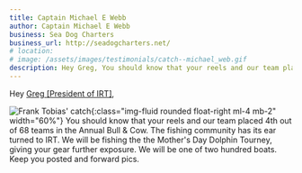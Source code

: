```yaml
---
title: Captain Michael E Webb
author: Captain Michael E Webb
business: Sea Dog Charters
business_url: http://seadogcharters.net/
# location: 
# image: /assets/images/testimonials/catch--michael_web.gif
description: Hey Greg, You should know that your reels and our team placed 4th out of 68 teams in the Annual Bull & Cow.
---
```


Hey [Greg [President of IRT]](/about/team),

![Frank Tobias' catch](/assets/images/testimonials/catch--michael_web.gif){:class="img-fluid rounded float-right ml-4 mb-2" width="60%"}
You should know that your reels and our team placed 4th out of 68 teams in the Annual Bull & Cow. The fishing community has its ear turned to IRT. We will be fishing the the Mother's Day Dolphin Tourney, giving your gear further exposure. We will be one of two hundred boats. Keep you posted and forward pics.  



      
